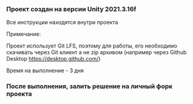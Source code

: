### Проект создан на версии Unity 2021.3.16f

Все инструкции находятся внутри проекта

Примечание:

Проект использует Git LFS, поэтому для работы, его необходимо скачивать через Git клиент а не zip архивом (например через Github Desktop https://desktop.github.com/)

Время на выполнение - 3 дня

### После выполнения, залить решение на личный форк проекта
